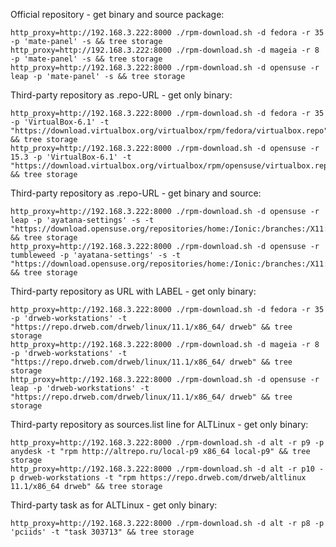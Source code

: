 Official repository - get binary and source package:

```
http_proxy=http://192.168.3.222:8000 ./rpm-download.sh -d fedora -r 35 -p 'mate-panel' -s && tree storage
http_proxy=http://192.168.3.222:8000 ./rpm-download.sh -d mageia -r 8 -p 'mate-panel' -s && tree storage
http_proxy=http://192.168.3.222:8000 ./rpm-download.sh -d opensuse -r leap -p 'mate-panel' -s && tree storage
```

Third-party repository as .repo-URL - get only binary:

```
http_proxy=http://192.168.3.222:8000 ./rpm-download.sh -d fedora -r 35 -p 'VirtualBox-6.1' -t "https://download.virtualbox.org/virtualbox/rpm/fedora/virtualbox.repo" && tree storage
http_proxy=http://192.168.3.222:8000 ./rpm-download.sh -d opensuse -r 15.3 -p 'VirtualBox-6.1' -t "https://download.virtualbox.org/virtualbox/rpm/opensuse/virtualbox.repo" && tree storage
```

Third-party repository as .repo-URL - get binary and source:

```
http_proxy=http://192.168.3.222:8000 ./rpm-download.sh -d opensuse -r leap -p 'ayatana-settings' -s -t "https://download.opensuse.org/repositories/home:/Ionic:/branches:/X11:/Unity/openSUSE_Leap_15.4/home:Ionic:branches:X11:Unity.repo" && tree storage
http_proxy=http://192.168.3.222:8000 ./rpm-download.sh -d opensuse -r tumbleweed -p 'ayatana-settings' -s -t "https://download.opensuse.org/repositories/home:/Ionic:/branches:/X11:/Unity/openSUSE_Tumbleweed/home:Ionic:branches:X11:Unity.repo" && tree storage
```

Third-party repository as URL with LABEL - get only binary:

```
http_proxy=http://192.168.3.222:8000 ./rpm-download.sh -d fedora -r 35 -p 'drweb-workstations' -t "https://repo.drweb.com/drweb/linux/11.1/x86_64/ drweb" && tree storage
http_proxy=http://192.168.3.222:8000 ./rpm-download.sh -d mageia -r 8 -p 'drweb-workstations' -t "https://repo.drweb.com/drweb/linux/11.1/x86_64/ drweb" && tree storage
http_proxy=http://192.168.3.222:8000 ./rpm-download.sh -d opensuse -r leap -p 'drweb-workstations' -t "https://repo.drweb.com/drweb/linux/11.1/x86_64/ drweb" && tree storage
```

Third-party repository as sources.list line for ALTLinux - get only binary:

```
http_proxy=http://192.168.3.222:8000 ./rpm-download.sh -d alt -r p9 -p anydesk -t "rpm http://altrepo.ru/local-p9 x86_64 local-p9" && tree storage
http_proxy=http://192.168.3.222:8000 ./rpm-download.sh -d alt -r p10 -p drweb-workstations -t "rpm https://repo.drweb.com/drweb/altlinux 11.1/x86_64 drweb" && tree storage
```

Third-party task as for ALTLinux - get only binary:

```
http_proxy=http://192.168.3.222:8000 ./rpm-download.sh -d alt -r p8 -p 'pciids' -t "task 303713" && tree storage
```
